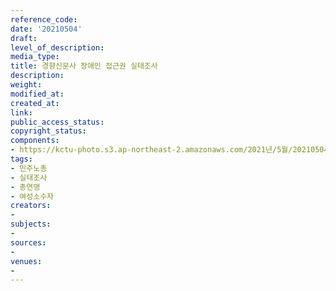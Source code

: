 ```yaml
---
reference_code: 
date: '20210504'
draft: 
level_of_description: 
media_type: 
title: 경향신문사 장애인 접근권 실태조사
description: 
weight: 
modified_at: 
created_at: 
link: 
public_access_status: 
copyright_status: 
components:
- https://kctu-photo.s3.ap-northeast-2.amazonaws.com/2021년/5월/20210504-경향신문사+장애인+접근권+실태조사_민주노총_실태조사_총연맹_여성소수자/403122_56578_3838.jpg
tags:
- 민주노총
- 실태조사
- 총연맹
- 여성소수자
creators:
- 
subjects:
- 
sources:
- 
venues:
- 
---
```

